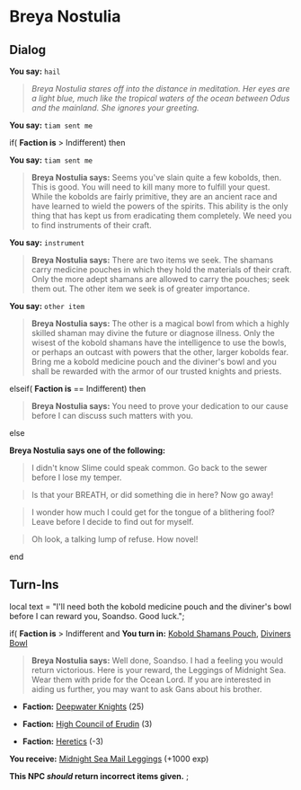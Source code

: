 # Breya Nostulia
## Dialog

**You say:** `hail`



>*Breya Nostulia stares off into the distance in meditation. Her eyes are a light blue, much like the tropical waters of the ocean between Odus and the mainland. She ignores your greeting.*

**You say:** `tiam sent me`



if( **Faction is** > Indifferent) then 





**You say:** `tiam sent me`





>**Breya Nostulia says:** Seems you've slain quite a few kobolds, then. This is good. You will need to kill many more to fulfill your quest. While the kobolds are fairly primitive, they are an ancient race and have learned to wield the powers of the spirits. This ability is the only thing that has kept us from eradicating them completely. We need you to find instruments of their craft.



**You say:** `instrument`





>**Breya Nostulia says:** There are two items we seek. The shamans carry medicine pouches in which they hold the materials of their craft. Only the more adept shamans are allowed to carry the pouches; seek them out. The other item we seek is of greater importance.



**You say:** `other item`





>**Breya Nostulia says:** The other is a magical bowl from which a highly skilled shaman may divine the future or diagnose illness. Only the wisest of the kobold shamans have the intelligence to use the bowls, or perhaps an outcast with powers that the other, larger kobolds fear. Bring me a kobold medicine pouch and the diviner's bowl and you shall be rewarded with the armor of our trusted knights and priests.




elseif( **Faction is** == Indifferent) then



>**Breya Nostulia says:** You need to prove your dedication to our cause before I can discuss such matters with you.


else



**Breya Nostulia says one of the following:**

>I didn't know Slime could speak common. Go back to the sewer before I lose my temper.

>Is that your BREATH, or did something die in here? Now go away!

>I wonder how much I could get for the tongue of a blithering fool? Leave before I decide to find out for myself.

>Oh look, a talking lump of refuse.  How novel!

end

## Turn-Ins



local text = "I'll need both the kobold medicine pouch and the diviner's bowl before I can reward you, Soandso. Good luck.";


if( **Faction is** > Indifferent and  **You turn in:** [Kobold Shamans Pouch](/item/17056), [Diviners Bowl](/item/1766)


>**Breya Nostulia says:** Well done, Soandso. I had a feeling you would return victorious. Here is your reward, the Leggings of Midnight Sea. Wear them with pride for the Ocean Lord. If you are interested in aiding us further, you may want to ask Gans about his brother.





* __Faction:__ [Deepwater Knights](/faction/242) (25)
 

* __Faction:__ [High Council of Erudin](/faction/266) (3)
 

* __Faction:__ [Heretics](/faction/265) (-3)


 **You receive:**  [Midnight Sea Mail Leggings](/item/1762) (+1000 exp)

**This NPC *should* return incorrect items given.**
;